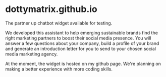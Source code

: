 # dottymatrix.github.io
The partner up chatbot widget available for testing. 

We developed this assistant to help emerging sustainable brands find the right marketing partners to boost their social media presence. You will answer a few questions about your company, build a profile of your brand and generate an introduction letter for you to send to your chosen social media marketing agency.

At the moment, the widget is hosted on my github page. We're planning on making a better experience with more coding skills.
